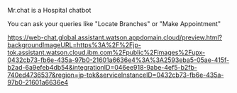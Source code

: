 Mr.chat is a Hospital chatbot 

You can ask your queries like "Locate Branches" or "Make Appointment"

https://web-chat.global.assistant.watson.appdomain.cloud/preview.html?backgroundImageURL=https%3A%2F%2Fjp-tok.assistant.watson.cloud.ibm.com%2Fpublic%2Fimages%2Fupx-0432cb73-fb6e-435a-97b0-21601a6636e4%3A%3A2593eba5-05ae-415f-b2ad-6a9efeb4db54&integrationID=046ee918-9abe-4ef5-b2fb-740ed4736537&region=jp-tok&serviceInstanceID=0432cb73-fb6e-435a-97b0-21601a6636e4
